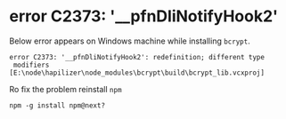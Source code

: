 # error C2373: '\_\_pfnDliNotifyHook2'

Below error appears on Windows machine while installing `bcrypt`.

```  
error C2373: '__pfnDliNotifyHook2': redefinition; different type
 modifiers [E:\node\hapilizer\node_modules\bcrypt\build\bcrypt_lib.vcxproj]
```

Ro fix the problem reinstall `npm`
```
npm -g install npm@next?
```
